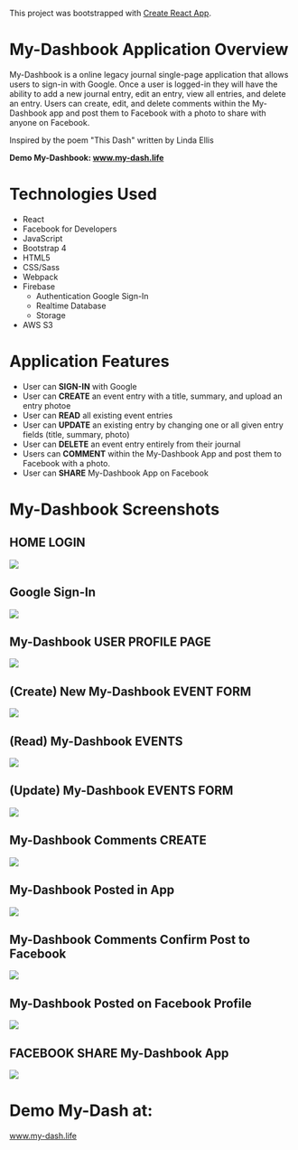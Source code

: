 This project was bootstrapped with [Create React App](https://github.com/facebook/create-react-app).
<!-- 
## Available Scripts

In the project directory, you can run:

### `npm start`

Runs the app in the development mode.<br />
Open [http://localhost:3000](http://localhost:3000) to view it in the browser.

The page will reload if you make edits.<br />
You will also see any lint errors in the console.

### `npm test`

Launches the test runner in the interactive watch mode.<br />
See the section about [running tests](https://facebook.github.io/create-react-app/docs/running-tests) for more information.

### `npm run build`

Builds the app for production to the `build` folder.<br />
It correctly bundles React in production mode and optimizes the build for the best performance.

The build is minified and the filenames include the hashes.<br />
Your app is ready to be deployed!

See the section about [deployment](https://facebook.github.io/create-react-app/docs/deployment) for more information.

### `npm run eject`

**Note: this is a one-way operation. Once you `eject`, you can’t go back!**

If you aren’t satisfied with the build tool and configuration choices, you can `eject` at any time. This command will remove the single build dependency from your project.

Instead, it will copy all the configuration files and the transitive dependencies (Webpack, Babel, ESLint, etc) right into your project so you have full control over them. All of the commands except `eject` will still work, but they will point to the copied scripts so you can tweak them. At this point you’re on your own.

You don’t have to ever use `eject`. The curated feature set is suitable for small and middle deployments, and you shouldn’t feel obligated to use this feature. However we understand that this tool wouldn’t be useful if you couldn’t customize it when you are ready for it.

## Learn More

You can learn more in the [Create React App documentation](https://facebook.github.io/create-react-app/docs/getting-started).

To learn React, check out the [React documentation](https://reactjs.org/).

### Code Splitting

This section has moved here: https://facebook.github.io/create-react-app/docs/code-splitting

### Analyzing the Bundle Size

This section has moved here: https://facebook.github.io/create-react-app/docs/analyzing-the-bundle-size

### Making a Progressive Web App

This section has moved here: https://facebook.github.io/create-react-app/docs/making-a-progressive-web-app

### Advanced Configuration

This section has moved here: https://facebook.github.io/create-react-app/docs/advanced-configuration

### Deployment

This section has moved here: https://facebook.github.io/create-react-app/docs/deployment

### `npm run build` fails to minify

This section has moved here: https://facebook.github.io/create-react-app/docs/troubleshooting#npm-run-build-fails-to-minify -->

# My-Dashbook Application Overview
My-Dashbook is a online legacy journal single-page application that allows users to sign-in with Google. Once a user is logged-in they will have the ability to add a new journal entry, edit an entry, view all entries, and delete an entry. Users can create, edit, and delete comments within the My-Dashbook app and post them to Facebook with a photo to share with anyone on Facebook.

Inspired by the poem "This Dash" written by Linda Ellis

**Demo My-Dashbook: www.my-dash.life** 

# Technologies Used 
- React
- Facebook for Developers
- JavaScript
- Bootstrap 4
- HTML5
- CSS/Sass
- Webpack
- Firebase
    - Authentication Google Sign-In
    - Realtime Database
    - Storage
- AWS S3

# Application Features
- User can **SIGN-IN** with Google 
- User can **CREATE** an event entry with a title, summary, and upload an entry photoe
- User can **READ** all existing event entries
- User can **UPDATE** an existing entry by changing one or all given entry fields (title, summary, photo)
- User can **DELETE** an event entry entirely from their journal
- Users can **COMMENT** within the My-Dashbook App and post them to Facebook with a photo.
- User can **SHARE** My-Dashbook App on Facebook

# My-Dashbook Screenshots
## HOME LOGIN
![](src/assets/Login.png)

## Google Sign-In 
![](https://raw.githubusercontent.com/rarceneaux/my-dash-capstone/master/src/assets/Gmail.png)

## My-Dashbook USER PROFILE PAGE
![](src/assets/Profile.png)

## (Create) New My-Dashbook EVENT FORM
![](src/assets/Add.png)

## (Read) My-Dashbook EVENTS
![](src/assets/Dashbook.png)


## (Update) My-Dashbook EVENTS FORM
![](src/assets/Edit.png)

## My-Dashbook Comments CREATE
![](src/assets/Comments.png)

## My-Dashbook Posted in App
![](src/assets/CommentsPost.png)

## My-Dashbook Comments Confirm Post to Facebook
![](src/assets/FacebookPostConfirmed.png)


## My-Dashbook Posted on Facebook Profile
![](src/assets/FacebookPost.png)

## FACEBOOK SHARE My-Dashbook App
![](src/assets/share.png)

# Demo My-Dash at:
  www.my-dash.life
